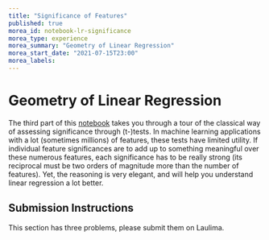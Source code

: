 ```yaml
---
title: "Significance of Features"
published: true
morea_id: notebook-lr-significance
morea_type: experience
morea_summary: "Geometry of Linear Regression"
morea_start_date: "2021-07-15T23:00"
morea_labels:
---
```


# Geometry of Linear Regression

The third part of this
[notebook](https://uhm-descartes.github.io/morea/linear-regression/module-lr-notebook.ipynb)
takes you through a tour of the classical way of assessing
significance through \(t-\)tests. In machine learning applications
with a lot (sometimes millions) of features, these tests have limited
utility. If individual feature significances are to add up to
something meaningful over these numerous features, each significance
has to be really strong (its reciprocal must be two orders of
magnitude more than the number of features). Yet, the reasoning is 
very elegant, and will help you understand linear regression a lot
better.


## Submission Instructions

This section has three problems, please submit them on Laulima.

